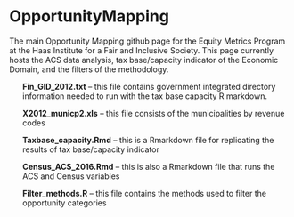 # OpportunityMapping
The main Opportunity Mapping github page for the Equity Metrics Program at the Haas Institute for a Fair and Inclusive Society. This page currently hosts the ACS data analysis, tax base/capacity indicator of the Economic Domain, and the filters of the methodology.

<ul>
<p><b>Fin_GID_2012.txt</b> – this file contains government integrated directory information needed to run with the tax base capacity R markdown.</p>
<p><b>X2012_municp2.xls</b> – this file consists of the municipalities by revenue codes </p>
<p><b>Taxbase_capacity.Rmd</b> – this is a Rmarkdown file for replicating the results of tax base/capacity indicator</p>
<p><b>Census_ACS_2016.Rmd</b> – this is also a Rmarkdown file that runs the ACS and Census variables</p>
<p><b>Filter_methods.R</b> – this file contains the methods used to filter the opportunity categories</p> </ul>
